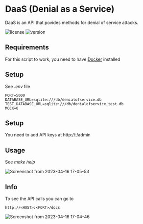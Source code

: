 # DaaS (Denial as a Service)

DaaS is an API that povides methods for denial of service attacks.

![license](https://img.shields.io/badge/license-MIT-brightgreen.svg)
![version](https://img.shields.io/badge/version-3.0.1-lightgrey.svg)

## Requirements
For this script to work, you need to have [Docker](https://www.docker.com/products/docker-desktop) installed

## Setup

See *.env* file

```
PORT=5000
DATABASE_URL=sqlite:///db/denialofservice.db
TEST_DATABASE_URL=sqlite:///db/denialofservice_test.db
MOCK=0
```

## Setup

You need to add API keys at http://<HOST>:<PORT>/admin


## Usage

See *make help*

![Screenshot from 2023-04-16 17-05-53](https://user-images.githubusercontent.com/61215846/232322016-6c2293a7-2132-40bb-931c-494dde30f0b3.png)


## Info

To see the API calls you can go to
```
http://<HOST>:<PORT>/docs
```

![Screenshot from 2023-04-16 17-04-46](https://user-images.githubusercontent.com/61215846/232322032-b34a7bee-c4e9-4fe2-abbe-74a3243e0469.png)

